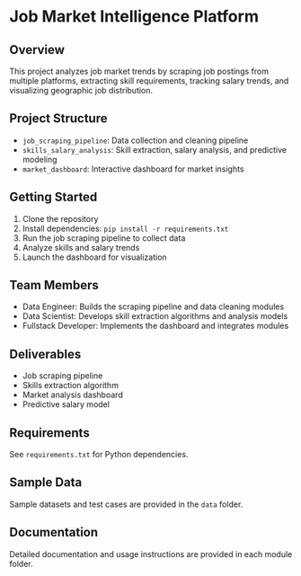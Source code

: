 # Job Market Intelligence Platform

## Overview
This project analyzes job market trends by scraping job postings from multiple platforms, extracting skill requirements, tracking salary trends, and visualizing geographic job distribution.

## Project Structure
- `job_scraping_pipeline`: Data collection and cleaning pipeline
- `skills_salary_analysis`: Skill extraction, salary analysis, and predictive modeling
- `market_dashboard`: Interactive dashboard for market insights

## Getting Started
1. Clone the repository
2. Install dependencies: `pip install -r requirements.txt`
3. Run the job scraping pipeline to collect data
4. Analyze skills and salary trends
5. Launch the dashboard for visualization

## Team Members
- Data Engineer: Builds the scraping pipeline and data cleaning modules
- Data Scientist: Develops skill extraction algorithms and analysis models
- Fullstack Developer: Implements the dashboard and integrates modules

## Deliverables
- Job scraping pipeline
- Skills extraction algorithm
- Market analysis dashboard
- Predictive salary model

## Requirements
See `requirements.txt` for Python dependencies.

## Sample Data
Sample datasets and test cases are provided in the `data` folder.

## Documentation
Detailed documentation and usage instructions are provided in each module folder.